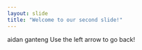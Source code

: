 ```yaml
---
layout: slide
title: "Welcome to our second slide!"
---
```

aidan ganteng
Use the left arrow to go back!
